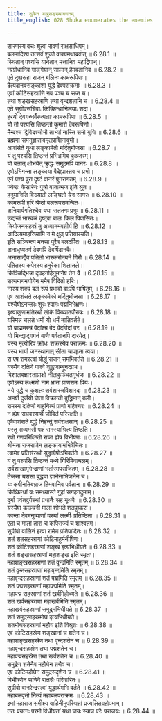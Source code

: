 ```yaml
---
title: शुकेन शत्रुसङ्ख्यागणनम्
title_english: 028 Shuka enumerates the enemies

---
```

<div class="audioEmbed"  caption="श्रीराम-हरिसीताराममूर्ति-घनपाठिभ्यां वचनम्" src="https://archive.org/download/Ramayana-recitation-Sriram-harisItArAmamUrti-Ghanapaati-v2/Kanda_6/Kanda_6_YK-028-Shuka_enumerates_the_enemies_0.mp3"></div>

सारणस्य वचः श्रुत्वा रावणं राक्षसाधिपम्।  
बलमादिश्य तत्सर्वं शुको वाक्यमथाब्रवीत् ॥ 6.28.1 ॥   
स्थितान् पश्यसि यानेतान् मत्तानिव महाद्विपान्।  
न्यग्रोधानिव गाङ्गेयान् सालान् हैमवतानिव ॥ 6.28.2 ॥   
एते दुष्प्रसहा राजन् बलिनः कामरूपिणः।  
दैत्यदानवसङ्काशा युद्धे देवपराक्रमाः ॥ 6.28.3 ॥   
एषां कोटिसहस्राणि नव पञ्च च सप्त च।  
तथा शङ्खसहस्राणि तथा वृन्दशतानि च ॥ 6.28.4 ॥   
एते सुग्रीवसचिवाः किष्किन्धानिलयाः सदा।  
हरयो देवगन्धर्वैरुत्पन्नाः कामरूपिणः ॥ 6.28.5 ॥   
यौ तौ पश्यसि तिष्ठन्तौ कुमारौ देवरूपिणौ।  
मैन्दश्च द्विविदश्चोभौ ताभ्यां नास्ति समो युधि ॥ 6.28.6 ॥   
ब्रह्मणा समनुज्ञातावमृतप्राशिनावुभौ।  
आशंसेते युथा लङ्कामेतौ मर्दितुमोजसा ॥ 6.28.7 ॥   
यं तु पश्यसि तिष्ठन्तं प्रभिन्नमिव कुञ्जरम्।  
यो बलात् क्षोभयेत् क्रुद्धः समुद्रमपि वानरः ॥ 6.28.8 ॥   
एषोऽभिगन्ता लङ्काया वैदेह्यास्तव च प्रभो।  
एनं पश्य पुरा दृष्टं वानरं पुनरागतम् ॥ 6.28.9 ॥   
ज्येष्ठः केसरिणः पुत्रो वातात्मज इति श्रुतः।  
हनुमानिति विख्यातो लङ्घितो येन सागरः ॥ 6.28.10 ॥   
कामरूपी हरि श्रेष्ठो बलरूपसमन्वितः।  
अनिवार्यगतिश्चैव यथा सततगः प्रभुः ॥ 6.28.11 ॥   
उद्यन्तं भास्करं दृष्ट्वा बालः किल पिपासितः।  
त्रियोजनसहस्रं तु अध्वानमवतीर्य हि ॥ 6.28.12 ॥   
आदित्यमाहरिष्यामि न मे क्षुत् प्रतियास्यति।  
इति सञ्चिन्त्य मनसा पुरैष बलदर्पितः ॥ 6.28.13 ॥   
अनाधृष्यतमं देवमपि देवर्षिदानवैः।  
अनासाद्यैव पतितो भास्करोदयने गिरौ ॥ 6.28.14 ॥   
पतितस्य कपेरस्य हनुरेका शिलातले।  
किञ्चिद्भिन्ना दृढहनोर्हनुमानेष तेन वै ॥ 6.28.15 ॥   
सत्यमागमयोगेन ममैष विदितो हरिः।  
नास्य शक्यं बलं रूपं प्रभावो वाऽपि भाषितुम् ॥ 6.28.16 ॥   
एष आशंसते लङ्कामेको मर्दितुमोजसा ॥ 6.28.17 ॥   
यश्चैषोऽनन्तरः शूरः श्यामः पद्मनिभेक्षणः।  
इक्ष्वाकूणामतिरथो लोके विख्यातपौरुषः ॥ 6.28.18 ॥   
यस्मिन्न चलते धर्मो यो धर्मं नातिवर्तते।  
यो ब्राह्ममस्त्रं वेदांश्च वेद वेदविदां वरः ॥ 6.28.19 ॥   
यो भिन्द्याद्गगनं बाणैः पर्वतानपि दारयेत्।  
यस्य मृत्योरिव क्रोधः शक्रस्येव पराक्रमः ॥ 6.28.20 ॥   
यस्य भार्या जनस्थानात् सीता चापहृता त्वया।  
स एष रामस्त्वां योद्धुं राजन् समभिवर्तते ॥ 6.28.21 ॥   
यस्यैष दक्षिणे पार्श्वे शुद्धजाम्बूनदप्रभः।  
विशालवक्षास्ताम्राक्षो नीलकुञ्चितमूर्धजः ॥ 6.28.22 ॥   
एषोऽस्य लक्ष्मणो नाम भ्राता प्राणसमः प्रियः।  
नये युद्धे च कुशलः सर्वशास्त्रविशारदः ॥ 6.28.23 ॥   
अमर्षी दुर्जयो जेता विक्रान्तो बुद्धिमान् बली।  
रामस्य दक्षिणो बाहुर्नित्यं प्राणो बहिश्चरः ॥ 6.28.24 ॥   
न ह्येष राघवस्यार्थे जीवितं परिरक्षति।  
एषैवाशंसते युद्धे निहन्तुं सर्वराक्षसान् ॥ 6.28.25 ॥   
यस्तु सव्यमसौ पक्षं रामस्याश्रित्य तिष्ठति।  
रक्षो गणपरिक्षिप्तो राजा ह्येष विभीषणः ॥ 6.28.26 ॥   
श्रीमता राजराजेन लङ्कायामभिषेचितः।  
त्वामेव प्रतिसंरब्धो युद्धायैषोऽभिवर्तते ॥ 6.28.27 ॥   
यं तु पश्यसि तिष्ठन्तं मध्ये गिरिमिवाचलम्।  
सर्वशाखामृगेन्द्राणां भर्तारमपराजितम् ॥ 6.28.28 ॥   
तेजसा यशसा बुद्ध्या ज्ञानेनाभिजनेन च।  
यः कपीनतिबभ्राज हिमवानिव पर्वतान् ॥ 6.28.29 ॥   
किष्किन्धां यः समध्यास्ते गुहां सगहनद्रुमाम्।  
दुर्गां पर्वतदुर्गस्थां प्रधानैः सह यूथपैः ॥ 6.28.30 ॥   
यस्यैषा काञ्चनी माला शोभते शतपुष्करा।  
कान्ता देवमनुष्याणां यस्यां लक्ष्मीः प्रतिष्ठिता ॥ 6.28.31 ॥   
एतां च मालां तारां च कपिराज्यं च शाश्वतम्।  
सुग्रीवो वालिनं हत्वा रामेण प्रतिपादितः ॥ 6.28.32 ॥   
शतं शतसहस्राणां कोटिमाहुर्मनीषिणः।  
शतं कोटिसहस्राणां शङ्ख इत्यभिधीयते ॥ 6.28.33 ॥   
शतं शङ्खसहस्राणां महाशङ्ख इति स्मृतः।  
महाशङ्खसहस्राणां शतं वृन्दमिति स्मृतम् ॥ 6.28.34 ॥   
शतं वृन्दसहस्राणां महावृन्दमिति स्मृतम्।  
महावृन्दसहस्राणां शतं पद्ममिति स्मृतम् ॥ 6.28.35 ॥   
शतं पद्मसहस्राणां महापद्ममिति स्मृतम्।  
महापद्म सहस्राणां शतं खर्वमिहोच्यते ॥ 6.28.36 ॥   
शतं खर्वसहस्राणां महाखर्वमिति स्मृतम्।  
महाखर्वसहस्राणां समुद्रमभिधीयते ॥ 6.28.37 ॥   
शतं समुद्रसाहस्रमोघ इत्यभिधीयते।  
शतमोघसहस्राणां महौघ इति विश्रुतः ॥ 6.28.38 ॥   
एवं कोटिसहस्रेण शङ्खानां च शतेन च।  
महाशङ्खसहस्रेण तथा वृन्दशतेन च ॥ 6.28.39 ॥   
महावृन्दसहस्रेण तथा पद्मशतेन च।  
महापद्मसहस्रेण तथा खर्वशतेन च ॥ 6.28.40 ॥   
समुद्रेण शतेनैव महौघेन तथैव च।  
एष कोटिमहौघेन समुद्रसदृशेन च ॥ 6.28.41 ॥   
विभीषणेन सचिवै राक्षसैः परिवारितः।  
सुग्रीवो वानरेन्द्रस्त्वां युद्धार्थमभि वर्तते ॥ 6.28.42 ॥   
महाबलवृतो नित्यं महाबलपराक्रमः ॥ 6.28.43 ॥   
इमां महाराज समीक्ष्य वाहिनीमुपस्थितां प्रज्वलितग्रहोपमाम्।  
ततः प्रयत्नः परमो विधीयतां यथा जयः स्यान्न परैः पराजयः ॥ 6.28.44 ॥   